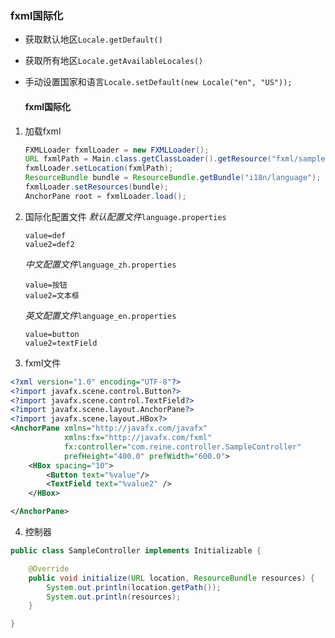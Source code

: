 ### fxml国际化

* 获取默认地区`Locale.getDefault()`

* 获取所有地区`Locale.getAvailableLocales()`

* 手动设置国家和语言`Locale.setDefault(new Locale("en", "US"));`
  
  #### fxml国际化
1. 加载fxml
   
   ```java
   FXMLLoader fxmlLoader = new FXMLLoader();  
   URL fxmlPath = Main.class.getClassLoader().getResource("fxml/sample.fxml");  
   fxmlLoader.setLocation(fxmlPath);  
   ResourceBundle bundle = ResourceBundle.getBundle("i18n/language");  
   fxmlLoader.setResources(bundle);  
   AnchorPane root = fxmlLoader.load();
   ```

2. 国际化配置文件
   *默认配置文件*`language.properties`
   
   ```properties
   value=def  
   value2=def2
   ```
   
   *中文配置文件*`language_zh.properties`
   
   ```properties
   value=按钮  
   value2=文本框
   ```
   
   *英文配置文件*`language_en.properties`
   
   ```properties
   value=button  
   value2=textField
   ```

3. fxml文件

```xml
<?xml version="1.0" encoding="UTF-8"?>  
<?import javafx.scene.control.Button?>
<?import javafx.scene.control.TextField?>  
<?import javafx.scene.layout.AnchorPane?>  
<?import javafx.scene.layout.HBox?>  
<AnchorPane xmlns="http://javafx.com/javafx"  
            xmlns:fx="http://javafx.com/fxml"  
            fx:controller="com.reine.controller.SampleController"  
            prefHeight="400.0" prefWidth="600.0">  
    <HBox spacing="10">  
        <Button text="%value"/>  
        <TextField text="%value2" />  
    </HBox>  

</AnchorPane>
```

4. 控制器

```java
public class SampleController implements Initializable {

    @Override  
    public void initialize(URL location, ResourceBundle resources) {  
        System.out.println(location.getPath());  
        System.out.println(resources);  
    }  

}
```

```

```
